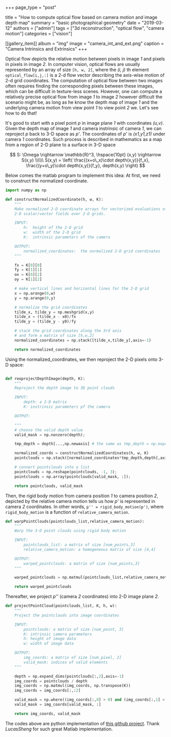 +++
page_type = "post"

title = "How to compute optical flow based on camera motion and image depth map"
summary = "basic photographical geometry"
date = "2019-03-12"
authors = ["admin"]
tags = ["3d reconstruction", "optical flow", "camera motion"]
categories = ["vision"]

[[gallery_item]]
album = "img"
image = "camera_int_and_ext.png"
caption = "Camera Intrinsics and Extrinsics"
+++

Optical flow depicts the relative motion between pixels in image _1_ and pixels in pixels in image _2_. In computer vision, optical flows are usually represented by an array of size `[h, w, 2]`, where the _(i, j)_ th element `optical_flow[i,j,:]` is a 2-d flow vector describing the axis-wise motion of 2-d grid coordinates. The computation of optical flow between two images often requires finding the corresponding pixels between these images, which can be difficult in texture-less scenes. However, one can compute a relatively precise optical flow from image _1_ to image _2_ however difficult the scenario might be, as long as he know the depth map of image _1_ and the underlying camera motion from view point _1_ to view point _2_ we. Let's see how to do that!

It's good to start with a pixel point _p_ in image plane _1_ with coordinates _(u,v)_. Given the depth map of image _1_ and camera instrinsic of camera _1_, we can reproject _p_ back to 3-D space as _p'_. The coordinates of _p'_ is _(x1,y1,z1)_ under camera _1_ coordinates. Such process is described in mathematics as a map from a region of 2-D plane to a surface in 3-D space

$$ 
S: \Omega \rightarrow \mathbb{R}^3, \hspace{10pt} (x,y) \rightarrow S(x,y) \\\\\\
S(x,y) = \left( \frac{(x+o\_x)\cdot depth(x,y)}{f_x}, \frac{(y+o\_y)\cdot depth(x,y)}{f_y}, depth(x,y) \right) $$


Below comes the matlab program to implement this idea:
At first, we need to construct the normalized coordinate.

```Python
import numpy as np

def constructNormalizedCoordinate(h, w, K):
	"""
	Make normalized 2-D coordinate arrays for vectorized evaluations of 
	2-D scalar/vector fields over 2-D grids.

	INPUT:
		h:	height of the 2-D grid
		w:	width of the 2-D grid
		K:	intrinsic parameters of the camera

	OUTPUT:
		normalized_coordinates:  the normalized 2-D grid coordinates
	"""

	fx = K[0][0]
	fy = K[1][1]
	ox = K[0][2]
	oy = K[1][2]

	# make vertical lines and horizontal lines for the 2-D grid
	x = np.arange(0,w)
	y = np.arange(0,y)

	# normalize the grid coordinates
	tilde_x, tilde_y = np.meshgrid(x,y)
	tilde_x = (tilde_x - x0)/fx
	tilde_y = (tilde_y - y0)/fy

	# stack the grid coordinates along the 3rd axis 
	# and form a matrix of size [h,w,2]
	normalized_coordinates = np.stack([tilde_x,tilde_y],axis=-1)

	return normalized_coordinates
```

Using the normalized_coordinates, we then reproject the 2-D pixels onto 3-D space:

```python

def reoprojectDepthImage(depth, K):
	"""
	Reproject the depth image to 3D point clouds

	INPUT:
		depth: a 2-D matrix
		K: instrinsic parameters pf the camera

	OUTPUT:

	"""
	# choose the valid depth value
	valid_mask = np.nonzero(depth);

	tmp_depth = depth[...,np.newaxis] # the same as tmp_depth = np.expand_dims(depth,axis=-1)

	normalized_coords = constructNormalizedCoordinates(h, w, K)
	pointclouds = np.stack([normalized_coordinates*tmp_depth,depth],axis=-1)

	# convert pointclouds into a list
	pointclouds = np.reshape(pointclouds, -1, 3);
	pointclouds = np.array(pointclouds[valid_mask, :]);

	return pointclouds, valid_mask

```

Then, the rigid body motion from camera position _1_ to camera position _2_, depicted by the relative camera motion tells us how _p'_ is represented in camera _2_ coordinates. In other words, `p'' = rigid_body_motion(p')`, where `rigid_body_motion` is a function of `relative_camera_motion`.

```python
def warpPointClouds(pointclouds_list,relative_camera_motion):
	"""
	Warp the 3-D point clouds using rigid body motion

	INPUT:
		pointclouds_list: a matrix of size [num_points,3]
		relative_camera_motion: a homogeneous matrix of size [4,4]

	OUTPUT:
		warped_pointclouds: a matrix of size [num_points,3]
	"""

	warped_pointclouds = np.matmul(pointclouds_list,relative_camera_motion[:3,:3]) + relative_camera_motion[:3,3]

	return warped_pointclouds
```

Thereafter, we project _p''_ (camera _2_ coordinates) into 2-D image plane _2_.

```python
def projectPointCloud(pointclouds_list, K, h, w):
	"""
	Project the pointclouds into image coordinates

	INPUT:
		pointclouds: a matrix of size [num_point, 3]
		K: intrinsic camera parameters
		h: height of image data
		w: width of image data

	OUTPUT:
		img_coords: a matrix of size [num_pixel, 2]
		valid_mask: indices of valid elements
	"""

	depth = np.expand_dims(pointclouds[:,2],axis=-1)
	img_coords = pointclouds / depth
	img_coords = np.matmul(img_coords, np.transpose(K))
	img_coords = img_coords[:,:2]

	valid_mask = np.where((img_coords[:,0] > 0) and (img_coords[:,1] < w) and (img_coords[:,1] > 0) and img_coords[:,1] < h)
	valid_mask = img_coords[valid_mask, :] 

	return img_coords, valid_mask
```

The codes above are python implementation of [this github project](https://github.com/LucasSheng/dense-rgbd-visual-odometry). Thank _LucasSheng_ for such great Matlab implementation.